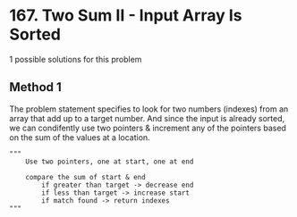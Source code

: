# 167. Two Sum II - Input Array Is Sorted

1 possible solutions for this problem

## Method 1

The problem statement specifies to look for two numbers (indexes) from an array that add up to a target number. And since the input is already sorted, we can condifently use two pointers & increment any of the pointers based on the sum of the values at a location.  

```
"""
    Use two pointers, one at start, one at end
        
    compare the sum of start & end 
        if greater than target -> decrease end
        if less than target -> increase start
        if match found -> return indexes
"""
```
